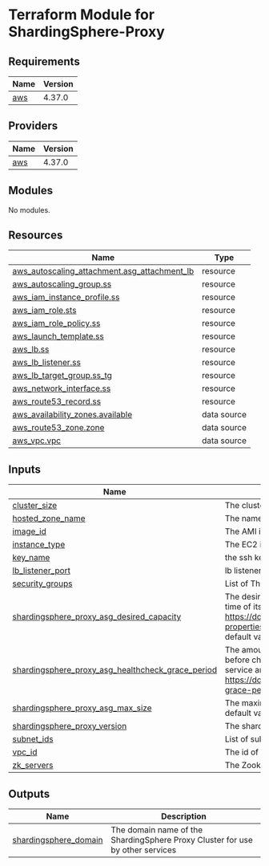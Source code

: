 # Terraform Module for ShardingSphere-Proxy

## Requirements
| Name | Version |
|------|---------|
| <a name="requirement_aws"></a> [aws](#requirement\_aws) | 4.37.0 |


## Providers

| Name | Version |
|------|---------|
| <a name="provider_aws"></a> [aws](#provider\_aws) | 4.37.0 |

## Modules

No modules.

## Resources

| Name | Type |
|------|------|
| [aws_autoscaling_attachment.asg_attachment_lb](https://registry.terraform.io/providers/hashicorp/aws/latest/docs/resources/autoscaling_attachment) | resource |
| [aws_autoscaling_group.ss](https://registry.terraform.io/providers/hashicorp/aws/latest/docs/resources/autoscaling_group) | resource |
| [aws_iam_instance_profile.ss](https://registry.terraform.io/providers/hashicorp/aws/latest/docs/resources/iam_instance_profile) | resource |
| [aws_iam_role.sts](https://registry.terraform.io/providers/hashicorp/aws/latest/docs/resources/iam_role) | resource |
| [aws_iam_role_policy.ss](https://registry.terraform.io/providers/hashicorp/aws/latest/docs/resources/iam_role_policy) | resource |
| [aws_launch_template.ss](https://registry.terraform.io/providers/hashicorp/aws/latest/docs/resources/launch_template) | resource |
| [aws_lb.ss](https://registry.terraform.io/providers/hashicorp/aws/latest/docs/resources/lb) | resource |
| [aws_lb_listener.ss](https://registry.terraform.io/providers/hashicorp/aws/latest/docs/resources/lb_listener) | resource |
| [aws_lb_target_group.ss_tg](https://registry.terraform.io/providers/hashicorp/aws/latest/docs/resources/lb_target_group) | resource |
| [aws_network_interface.ss](https://registry.terraform.io/providers/hashicorp/aws/latest/docs/resources/network_interface) | resource |
| [aws_route53_record.ss](https://registry.terraform.io/providers/hashicorp/aws/latest/docs/resources/route53_record) | resource |
| [aws_availability_zones.available](https://registry.terraform.io/providers/hashicorp/aws/latest/docs/data-sources/availability_zones) | data source |
| [aws_route53_zone.zone](https://registry.terraform.io/providers/hashicorp/aws/latest/docs/data-sources/route53_zone) | data source |
| [aws_vpc.vpc](https://registry.terraform.io/providers/hashicorp/aws/latest/docs/data-sources/vpc) | data source |

## Inputs

| Name | Description | Type | Default | Required |
|------|-------------|------|---------|:--------:|
| <a name="input_cluster_size"></a> [cluster\_size](#input\_cluster\_size) | The cluster size that same size as available\_zones | `number` | n/a | yes |
| <a name="input_hosted_zone_name"></a> [hosted\_zone\_name](#input\_hosted\_zone\_name) | The name of the hosted private zone | `string` | `"shardingsphere.org"` | no |
| <a name="input_image_id"></a> [image\_id](#input\_image\_id) | The AMI id | `string` | n/a | yes |
| <a name="input_instance_type"></a> [instance\_type](#input\_instance\_type) | The EC2 instance type | `string` | n/a | yes |
| <a name="input_key_name"></a> [key\_name](#input\_key\_name) | the ssh keypair for remote connection | `string` | n/a | yes |
| <a name="input_lb_listener_port"></a> [lb\_listener\_port](#input\_lb\_listener\_port) | lb listener port | `string` | n/a | yes |
| <a name="input_security_groups"></a> [security\_groups](#input\_security\_groups) | List of The Security group IDs | `list(string)` | `[]` | no |
| <a name="input_shardingsphere_proxy_asg_desired_capacity"></a> [shardingsphere\_proxy\_asg\_desired\_capacity](#input\_shardingsphere\_proxy\_asg\_desired\_capacity) | The desired capacity is the initial capacity of the Auto Scaling group at the time of its creation and the capacity it attempts to maintain. see https://docs.aws.amazon.com/AWSCloudFormation/latest/UserGuide/aws-properties-as-group.html#cfn-as-group-desiredcapacitytype, The default value is 3 | `string` | `"3"` | no |
| <a name="input_shardingsphere_proxy_asg_healthcheck_grace_period"></a> [shardingsphere\_proxy\_asg\_healthcheck\_grace\_period](#input\_shardingsphere\_proxy\_asg\_healthcheck\_grace\_period) | The amount of time, in seconds, that Amazon EC2 Auto Scaling waits before checking the health status of an EC2 instance that has come into service and marking it unhealthy due to a failed health check. see https://docs.aws.amazon.com/autoscaling/ec2/userguide/health-check-grace-period.html | `number` | `120` | no |
| <a name="input_shardingsphere_proxy_asg_max_size"></a> [shardingsphere\_proxy\_asg\_max\_size](#input\_shardingsphere\_proxy\_asg\_max\_size) | The maximum size of ShardingSphere Proxy Auto Scaling Group. The default values is 6 | `string` | `"6"` | no |
| <a name="input_shardingsphere_proxy_version"></a> [shardingsphere\_proxy\_version](#input\_shardingsphere\_proxy\_version) | The shardingsphere proxy version | `string` | n/a | yes |
| <a name="input_subnet_ids"></a> [subnet\_ids](#input\_subnet\_ids) | List of subnets sorted by availability zone in your VPC | `list(string)` | n/a | yes |
| <a name="input_vpc_id"></a> [vpc\_id](#input\_vpc\_id) | The id of your VPC | `string` | n/a | yes |
| <a name="input_zk_servers"></a> [zk\_servers](#input\_zk\_servers) | The Zookeeper servers | `list(string)` | n/a | yes |

## Outputs

| Name | Description |
|------|-------------|
| <a name="output_shardingsphere_domain"></a> [shardingsphere\_domain](#output\_shardingsphere\_domain) | The domain name of the ShardingSphere Proxy Cluster for use by other services |
